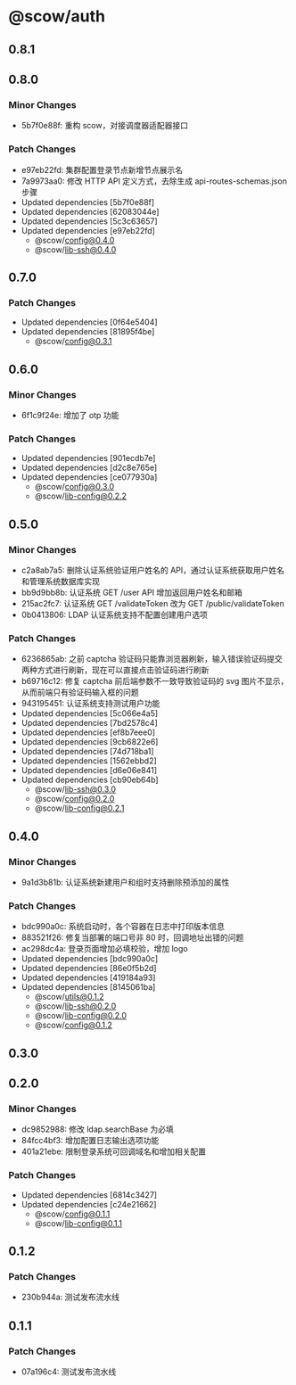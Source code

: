 # @scow/auth

## 0.8.1

## 0.8.0

### Minor Changes

- 5b7f0e88f: 重构 scow，对接调度器适配器接口

### Patch Changes

- e97eb22fd: 集群配置登录节点新增节点展示名
- 7a9973aa0: 修改 HTTP API 定义方式，去除生成 api-routes-schemas.json 步骤
- Updated dependencies [5b7f0e88f]
- Updated dependencies [62083044e]
- Updated dependencies [5c3c63657]
- Updated dependencies [e97eb22fd]
  - @scow/config@0.4.0
  - @scow/lib-ssh@0.4.0

## 0.7.0

### Patch Changes

- Updated dependencies [0f64e5404]
- Updated dependencies [81895f4be]
  - @scow/config@0.3.1

## 0.6.0

### Minor Changes

- 6f1c9f24e: 增加了 otp 功能

### Patch Changes

- Updated dependencies [901ecdb7e]
- Updated dependencies [d2c8e765e]
- Updated dependencies [ce077930a]
  - @scow/config@0.3.0
  - @scow/lib-config@0.2.2

## 0.5.0

### Minor Changes

- c2a8ab7a5: 删除认证系统验证用户姓名的 API，通过认证系统获取用户姓名和管理系统数据库实现
- bb9d9bb8b: 认证系统 GET /user API 增加返回用户姓名和邮箱
- 215ac2fc7: 认证系统 GET /validateToken 改为 GET /public/validateToken
- 0b0413806: LDAP 认证系统支持不配置创建用户选项

### Patch Changes

- 6236865ab: 之前 captcha 验证码只能靠浏览器刷新，输入错误验证码提交两种方式进行刷新，现在可以直接点击验证码进行刷新
- b69716c12: 修复 captcha 前后端参数不一致导致验证码的 svg 图片不显示，从而前端只有验证码输入框的问题
- 943195451: 认证系统支持测试用户功能
- Updated dependencies [5c066e4a5]
- Updated dependencies [7bd2578c4]
- Updated dependencies [ef8b7eee0]
- Updated dependencies [9cb6822e6]
- Updated dependencies [74d718ba1]
- Updated dependencies [1562ebbd2]
- Updated dependencies [d6e06e841]
- Updated dependencies [cb90eb64b]
  - @scow/lib-ssh@0.3.0
  - @scow/config@0.2.0
  - @scow/lib-config@0.2.1

## 0.4.0

### Minor Changes

- 9a1d3b81b: 认证系统新建用户和组时支持删除预添加的属性

### Patch Changes

- bdc990a0c: 系统启动时，各个容器在日志中打印版本信息
- 883521f26: 修复当部署的端口号非 80 时，回调地址出错的问题
- ac298dc4a: 登录页面增加必填校验，增加 logo
- Updated dependencies [bdc990a0c]
- Updated dependencies [86e0f5b2d]
- Updated dependencies [419184a93]
- Updated dependencies [8145061ba]
  - @scow/utils@0.1.2
  - @scow/lib-ssh@0.2.0
  - @scow/lib-config@0.2.0
  - @scow/config@0.1.2

## 0.3.0

## 0.2.0

### Minor Changes

- dc9852988: 修改 ldap.searchBase 为必填
- 84fcc4bf3: 增加配置日志输出选项功能
- 401a21ebe: 限制登录系统可回调域名和增加相关配置

### Patch Changes

- Updated dependencies [6814c3427]
- Updated dependencies [c24e21662]
  - @scow/config@0.1.1
  - @scow/lib-config@0.1.1

## 0.1.2

### Patch Changes

- 230b944a: 测试发布流水线

## 0.1.1

### Patch Changes

- 07a196c4: 测试发布流水线
